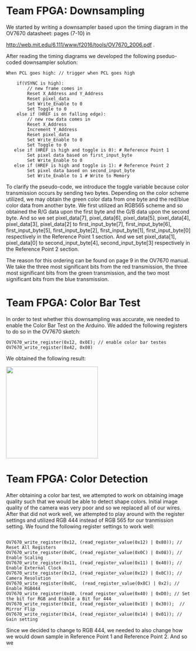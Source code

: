# Team FPGA: Downsampling

We started by writing a downsampler based upon the timing diagram in the OV7670 datasheet: pages (7-10) in 

http://web.mit.edu/6.111/www/f2016/tools/OV7670_2006.pdf .

After reading the timing diagrams we developed the following pseduo-coded downsampler solution:

```
When PCL goes high: // trigger when PCL goes high

    if(VSYNC is high):
        // new frame comes in
        Reset X_Address and Y_Address
        Reset pixel_data
        Set Write_Enable to 0
        Set Toggle to 0
    else if (HREF is on falling edge):
        // new row data comes in
        Reset X_Address
        Increment Y_Address
        Reset pixel_data
        Set Write_Enable to 0
        Set Toggle to 0
   else if (HREF is high and toggle is 0): # Reference Point 1
        Set pixel data based on first_input_byte
        Set Write_Enable to 0
   else if (HREF is high and toggle is 1): # Reference Point 2
        Set pixel data based on second_input_byte
        Set Write_Enable to 1 # Write to Memory
 ```
 
To clarify the pseudo-code, we introduce the toggle variable because color transmission occurs by sending two bytes. Depending on the color scheme utilized, we may obtain the green color data from one byte and the red/blue color data from another byte. We first utilized an RGB565 scheme and so obtained the R/G data upon the first byte and the G/B data upon the second byte. And so we set pixel_data[7], pixel_data[6], pixel_data[5], pixel_data[4], pixel_data[3], pixel_data[2] to first_input_byte[7], first_input_byte[6], first_input_byte[5], first_input_byte[2], first_input_byte[1], first_input_byte[0] respectively in the Reference Point 1 section. And we set pixel_data[1], pixel_data[0] to second_input_byte[4], second_input_byte[3] respectively in the Reference Point 2 section. 

The reason for this ordering can be found on page 9 in the OV7670 manual. We take the three most significant bits from the red transmission, the three most significant bits from the green transmission, and the two most significant bits from the blue transmission. 

# Team FPGA: Color Bar Test

In order to test whether this downsampling was accurate, we needed to enable the Color Bar Test on the Arduino. We added the following registers to do so in the OV7670 sketch:

```
OV7670_write_register(0x12, 0x0E); // enable color bar testes
OV7670_write_register(0x42, 0x08)
```

We obtained the following result:

<img src=https://github.com/Blue9/ece3400-team20/blob/gh-pages/img/portfolio/ColorBar.PNG width=250>

# Team FPGA: Color Detection

After obtaining a color bar test, we attempted to work on obtaining image quality such that we would be able to detect shape colors. Initial image quality of the camera was very poor and so we replaced all of our wires. After that did not work well, we attempted to play around with the register settings and utilized RGB 444 instead of RGB 565 for our tranmission setting. We found the following register settings to work well:

```

OV7670_write_register(0x12, (read_register_value(0x12) | 0x80)); // Reset All Registers
OV7670_write_register(0x0C, (read_register_value(0x0C) | 0x08)); // Enable Scaling
OV7670_write_register(0x11, (read_register_value(0x11) | 0x40)); // Enable External Clock
OV7670_write_register(0x12, (read_register_value(0x12) | 0x0C)); // Camera Resolution
OV7670_write_register(0x8C,  (read_register_value(0x8C) | 0x2); // Enable RGB444
OV7670_write_register(0x40, (read_register_value(0x40) | 0xD0); // Set the bit for RGB and Enable a Bit for 444
OV7670_write_register(0x1E, (read_register_value(0x1E) | 0x30));  // Mirror Flip
OV7670_write_register(0x14, (read_register_value(0x14) | 0x01)); // Gain setting
```

Since we decided to change to RGB 444, we needed to also change how we would down sample in Reference Point 1 and Reference Point 2. And so we 

 
 
 
   
    

    
